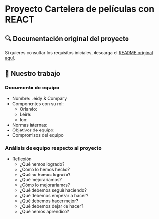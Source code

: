 # Proyecto Cartelera de películas con REACT

## 🔍 Documentación original del proyecto  
Si quieres consultar los requisitos iniciales, descarga el [README original aquí](/READMEOriginal.md).  

## 🚀 Nuestro trabajo
### Documento de equipo
- Nombre: Leidy & Company
- Componentes con su rol:
    - Orlando:
    - Leire:
    - Ion:
- Normas internas:
- Objetivos de equipo:
- Compromisos del equipo:


### Análisis de equipo respecto al proyecto 
- Reflexión:
    - ¿Qué hemos logrado?
    - ¿Cómo lo hemos hecho?
    - ¿Qué no hemos logrado? 
    - ¿Qué mejoraríamos?
    - ¿Cómo lo mejoraríamos?
    - ¿Qué debemos seguir haciendo?
    - ¿Qué debemos empezar a hacer?
    - ¿Qué debemos hacer mejor?
    - ¿Qué debemos dejar de hacer?
    - ¿Qué hemos aprendido?

